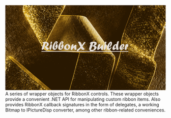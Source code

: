 <img src="ribbons.png" alt="RibbonX Builder">
A series of wrapper objects for RibbonX controls. These wrapper objects provide a convenient .NET API for manipulating custom ribbon items. Also provides RibbonX callback signatures in the form of delegates, a working Bitmap to IPictureDisp converter, among other ribbon-related conveniences.
